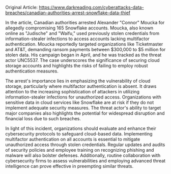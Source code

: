 Original Article: https://www.darkreading.com/cyberattacks-data-breaches/canadian-authorities-arrest-snowflake-data-thief

In the article, Canadian authorities arrested Alexander "Connor" Moucka for allegedly compromising 165 Snowflake accounts. Moucka, also known online as "Judische" and "Waifu," used previously stolen credentials from information-stealer infections to access accounts lacking multifactor authentication. Moucka reportedly targeted organizations like Ticketmaster and AT&T, demanding ransom payments between $300,000 to $5 million for stolen data. His campaign began in April, and he was tracked as the threat actor UNC5537. The case underscores the significance of securing cloud storage accounts and highlights the risks of failing to employ robust authentication measures.

The arrest's importance lies in emphasizing the vulnerability of cloud storage, particularly where multifactor authentication is absent. It draws attention to the increasing sophistication of attackers in utilizing information-stealer infections for unauthorized access. Organizations with sensitive data in cloud services like Snowflake are at risk if they do not implement adequate security measures. The threat actor's ability to target major companies also highlights the potential for widespread disruption and financial loss due to such breaches.

In light of this incident, organizations should evaluate and enhance their cybersecurity protocols to safeguard cloud-based data. Implementing multifactor authentication on all accounts is essential to mitigate unauthorized access through stolen credentials. Regular updates and audits of security policies and employee training on recognizing phishing and malware will also bolster defenses. Additionally, routine collaboration with cybersecurity firms to assess vulnerabilities and employing advanced threat intelligence can prove effective in preempting similar threats.